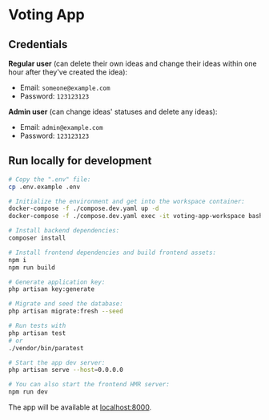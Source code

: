 # Voting App

## Credentials

__Regular user__ (can delete their own ideas and change their ideas within one hour after they've created the idea):

- Email: `someone@example.com`
- Password: `123123123`

__Admin user__ (can change ideas' statuses and delete any ideas):

- Email: `admin@example.com`
- Password: `123123123`

## Run locally for development

```sh
# Copy the ".env" file:
cp .env.example .env

# Initialize the environment and get into the workspace container:
docker-compose -f ./compose.dev.yaml up -d
docker-compose -f ./compose.dev.yaml exec -it voting-app-workspace bash

# Install backend dependencies:
composer install

# Install frontend dependencies and build frontend assets:
npm i
npm run build

# Generate application key:
php artisan key:generate

# Migrate and seed the database:
php artisan migrate:fresh --seed

# Run tests with
php artisan test
# or
./vendor/bin/paratest

# Start the app dev server:
php artisan serve --host=0.0.0.0

# You can also start the frontend HMR server:
npm run dev
```

The app will be available at [localhost:8000](http://localhost:8000).
